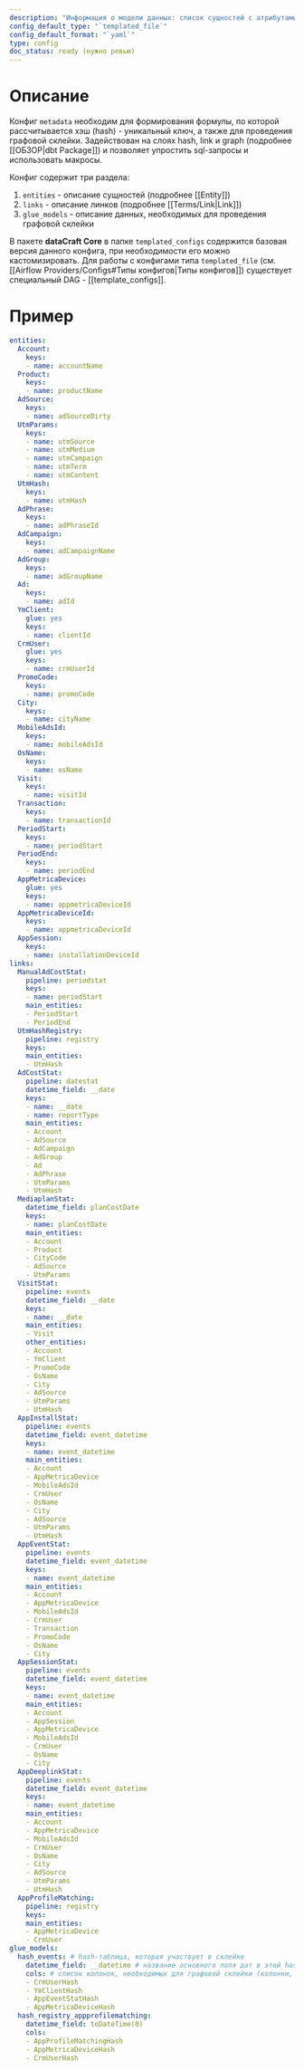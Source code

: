 ```yaml
---
description: "Информация о модели данных: список сущностей с атрибутами и связи между ними"
config_default_type: "`templated_file`"
config_default_format: "`yaml`"
type: config
doc_status: ready (нужно ревью)
---
```

# Описание

Конфиг `metadata` необходим для формирования формулы, по которой рассчитывается хэш (hash) - уникальный ключ, а также для проведения графовой склейки. Задействован на слоях hash, link и graph (подробнее [[ОБЗОР|dbt Package]]) и позволяет упростить sql-запросы и использовать макросы.

Конфиг содержит три раздела: 
1) `entities` - описание сущностей (подробнее [[Entity]])
2) `links` - описание линков (подробнее [[Terms/Link|Link]])
3) `glue_models` - описание данных, необходимых для проведения графовой склейки 

В пакете **dataCraft Core** в папке `templated_configs` содержится базовая версия данного конфига, при необходимости его можно кастомизировать. Для работы с конфигами типа `templated_file` (см. [[Airflow Providers/Configs#Типы конфигов|Типы конфигов]]) существует специальный DAG -  [[template_configs]]. 
# Пример
```yaml
entities:
  Account:
    keys:
    - name: accountName
  Product:
    keys:
    - name: productName
  AdSource:
    keys:
    - name: adSourceDirty  
  UtmParams:
    keys:
    - name: utmSource
    - name: utmMedium
    - name: utmCampaign
    - name: utmTerm
    - name: utmContent    
  UtmHash:
    keys:
    - name: utmHash
  AdPhrase:
    keys:
    - name: adPhraseId
  AdCampaign:
    keys:
    - name: adCampaignName
  AdGroup:
    keys:
    - name: adGroupName
  Ad:
    keys:
    - name: adId    
  YmClient:
    glue: yes
    keys:
    - name: clientId
  CrmUser:
    glue: yes
    keys:
    - name: crmUserId
  PromoCode:
    keys:
    - name: promoCode
  City:
    keys:
    - name: cityName
  MobileAdsId:
    keys:
    - name: mobileAdsId
  OsName:
    keys:
    - name: osName
  Visit:
    keys:
    - name: visitId
  Transaction:
    keys:
    - name: transactionId  
  PeriodStart:
    keys:
    - name: periodStart
  PeriodEnd:
    keys:
    - name: periodEnd
  AppMetricaDevice:
    glue: yes
    keys:
    - name: appmetricaDeviceId
  AppMetricaDeviceId:
    keys:
    - name: appmetricaDeviceId
  AppSession:
    keys:
    - name: installationDeviceId
links:
  ManualAdCostStat:
    pipeline: periodstat
    keys:
    - name: periodStart
    main_entities:
    - PeriodStart
    - PeriodEnd  
  UtmHashRegistry:
    pipeline: registry
    keys:
    main_entities:
    - UtmHash
  AdCostStat:
    pipeline: datestat
    datetime_field: __date
    keys:
    - name: __date
    - name: reportType
    main_entities:
    - Account
    - AdSource
    - AdCampaign
    - AdGroup
    - Ad
    - AdPhrase  
    - UtmParams
    - UtmHash
  MediaplanStat:
    datetime_field: planCostDate
    keys:
    - name: planCostDate
    main_entities:
    - Account
    - Product
    - CityCode
    - AdSource
    - UtmParams
  VisitStat:
    pipeline: events
    datetime_field: __date
    keys:
    - name: __date
    main_entities:
    - Visit
    other_entities:
    - Account
    - YmClient
    - PromoCode
    - OsName
    - City
    - AdSource
    - UtmParams  
    - UtmHash
  AppInstallStat:
    pipeline: events
    datetime_field: event_datetime
    keys:
    - name: event_datetime
    main_entities:
    - Account
    - AppMetricaDevice
    - MobileAdsId
    - CrmUser
    - OsName
    - City
    - AdSource
    - UtmParams
    - UtmHash
  AppEventStat:
    pipeline: events
    datetime_field: event_datetime
    keys:
    - name: event_datetime
    main_entities:
    - Account
    - AppMetricaDevice
    - MobileAdsId
    - CrmUser
    - Transaction
    - PromoCode
    - OsName
    - City
  AppSessionStat:
    pipeline: events
    datetime_field: event_datetime
    keys:
    - name: event_datetime
    main_entities:
    - Account
    - AppSession
    - AppMetricaDevice
    - MobileAdsId
    - CrmUser
    - OsName
    - City
  AppDeeplinkStat:
    pipeline: events
    datetime_field: event_datetime
    keys:
    - name: event_datetime
    main_entities:
    - Account
    - AppMetricaDevice
    - MobileAdsId
    - CrmUser
    - OsName
    - City
    - AdSource
    - UtmParams  
    - UtmHash
  AppProfileMatching:
    pipeline: registry
    keys:
    main_entities:
    - AppMetricaDevice
    - CrmUser
glue_models:
  hash_events: # hash-таблица, которая участвует в склейке 
    datetime_field: __datetime # название основного поля дат в этой hash-таблице
    cols: # список колонок, необходимых для графовой склейки (колонки, с помощью которых можно идентифицировать пользователя)
    - CrmUserHash
    - YmClientHash
    - AppEventStatHash
    - AppMetricaDeviceHash  
  hash_registry_appprofilematching:
    datetime_field: toDateTime(0)
    cols:
    - AppProfileMatchingHash
    - AppMetricaDeviceHash
    - CrmUserHash
```